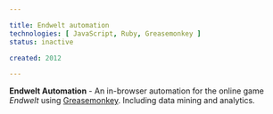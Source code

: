 ```yaml
---

title: Endwelt automation
technologies: [ JavaScript, Ruby, Greasemonkey ]
status: inactive

created: 2012

---
```


__Endwelt Automation__ - An in-browser automation for the online game _Endwelt_ using [Greasemonkey](https://addons.mozilla.org/en-US/firefox/addon/748). Including data mining and analytics.